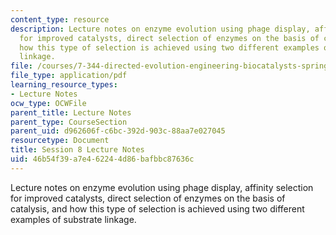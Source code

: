 ```yaml
---
content_type: resource
description: Lecture notes on enzyme evolution using phage display, affinity selection
  for improved catalysts, direct selection of enzymes on the basis of catalysis, and
  how this type of selection is achieved using two different examples of substrate
  linkage.
file: /courses/7-344-directed-evolution-engineering-biocatalysts-spring-2008/46b54f39a7e462244d86bafbbc87636c_ses8_ln.pdf
file_type: application/pdf
learning_resource_types:
- Lecture Notes
ocw_type: OCWFile
parent_title: Lecture Notes
parent_type: CourseSection
parent_uid: d962606f-c6bc-392d-903c-88aa7e027045
resourcetype: Document
title: Session 8 Lecture Notes
uid: 46b54f39-a7e4-6224-4d86-bafbbc87636c
---
```

Lecture notes on enzyme evolution using phage display, affinity selection for improved catalysts, direct selection of enzymes on the basis of catalysis, and how this type of selection is achieved using two different examples of substrate linkage.

